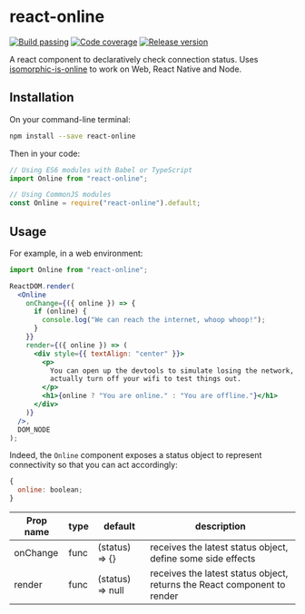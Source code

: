 # react-online

[![Build passing](https://img.shields.io/travis/TheWorm/react-online.svg)](https://travis-ci.org/TheWorm/react-online)
[![Code coverage](https://img.shields.io/codecov/c/github/theworm/react-online.svg)](https://codecov.io/github/theworm/react-online)
[![Release version](https://img.shields.io/github/release/theworm/react-online.svg)](https://www.npmjs.com/package/react-online)

A react component to declaratively check connection status. Uses [isomorphic-is-online](https://github.com/TheWorm/isomorphic-is-online) to work on Web, React Native and Node.

## Installation

On your command-line terminal:

```bash
npm install --save react-online
```

Then in your code:

```javascript
// Using ES6 modules with Babel or TypeScript
import Online from "react-online";

// Using CommonJS modules
const Online = require("react-online").default;
```

## Usage

For example, in a web environment:

```jsx
import Online from "react-online";

ReactDOM.render(
  <Online
    onChange={({ online }) => {
      if (online) {
        console.log("We can reach the internet, whoop whoop!");
      }
    }}
    render={({ online }) => (
      <div style={{ textAlign: "center" }}>
        <p>
          You can open up the devtools to simulate losing the network, or
          actually turn off your wifi to test things out.
        </p>
        <h1>{online ? "You are online." : "You are offline."}</h1>
      </div>
    )}
  />,
  DOM_NODE
);
```

Indeed, the `Online` component exposes a status object to represent connectivity so that you can act accordingly:

```javascript
{
  online: boolean;
}
```

| Prop name | type | default          | description                                                              |
| --------- | ---- | ---------------- | ------------------------------------------------------------------------ |
| onChange  | func | (status) => {}   | receives the latest status object, define some side effects              |
| render    | func | (status) => null | receives the latest status object, returns the React component to render |
